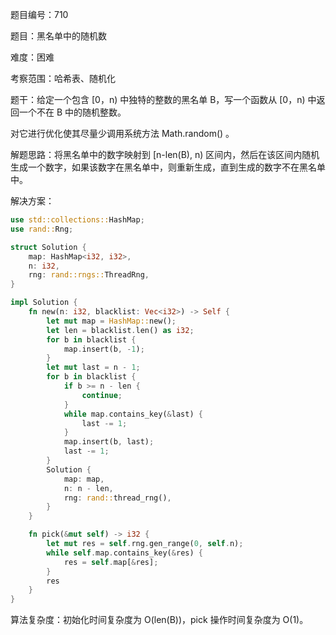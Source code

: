 题目编号：710

题目：黑名单中的随机数

难度：困难

考察范围：哈希表、随机化

题干：给定一个包含 [0，n) 中独特的整数的黑名单 B，写一个函数从 [0，n) 中返回一个不在 B 中的随机整数。

对它进行优化使其尽量少调用系统方法 Math.random() 。

解题思路：将黑名单中的数字映射到 [n-len(B), n) 区间内，然后在该区间内随机生成一个数字，如果该数字在黑名单中，则重新生成，直到生成的数字不在黑名单中。

解决方案：

```rust
use std::collections::HashMap;
use rand::Rng;

struct Solution {
    map: HashMap<i32, i32>,
    n: i32,
    rng: rand::rngs::ThreadRng,
}

impl Solution {
    fn new(n: i32, blacklist: Vec<i32>) -> Self {
        let mut map = HashMap::new();
        let len = blacklist.len() as i32;
        for b in blacklist {
            map.insert(b, -1);
        }
        let mut last = n - 1;
        for b in blacklist {
            if b >= n - len {
                continue;
            }
            while map.contains_key(&last) {
                last -= 1;
            }
            map.insert(b, last);
            last -= 1;
        }
        Solution {
            map: map,
            n: n - len,
            rng: rand::thread_rng(),
        }
    }

    fn pick(&mut self) -> i32 {
        let mut res = self.rng.gen_range(0, self.n);
        while self.map.contains_key(&res) {
            res = self.map[&res];
        }
        res
    }
}
```

算法复杂度：初始化时间复杂度为 O(len(B))，pick 操作时间复杂度为 O(1)。